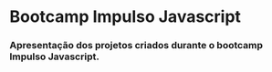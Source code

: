 # Bootcamp Impulso Javascript

### Apresentação dos projetos criados durante o bootcamp Impulso Javascript.
